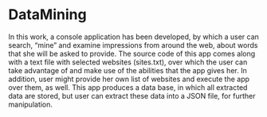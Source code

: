 # DataMining
In this work, a console application has been developed, by which a user can search, “mine” and examine impressions from
around the web, about words that she will be asked to provide. The source code of this app comes along with a text file 
with selected websites (sites.txt), over which the user can take advantage of and make use of the abilities that the app 
gives her. In addition, user might provide her own list of websites and execute the app over them, as well. This app produces
a data base, in which all extracted data are stored, but user can extract these data into a JSON file, for further manipulation.
